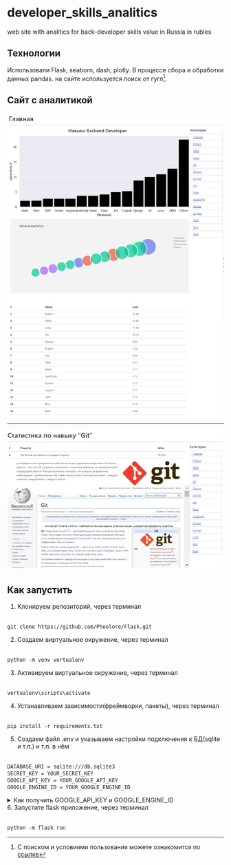 # developer_skills_analitics
web site with analitics for back-developer skills value in Russia in rubles
## Технологии
Использовали Flask, seaborn, dash, plotly. В процессе сбора и обработки данных pandas. на сайте используется поиск от гугл[^1].

[^1]: С поиском и условиями пользования можете ознакомится по [ссылке](https://developers.google.com/custom-search/v1/overview)


## Сайт с аналитикой
![Главная страница](app/static/files/index.jpg "Главная страница")

---

![Страница навыка](app/static/files/Skill.jpg "Страница навыка")
## Как запустить
1. Клонируем репозиторий, через терминал

```comandline

git clone https://github.com/Phoolore/Flask.git

```

2. Создаем виртуальное окружение, через терминал

```comandline

python -m venv vertualenv

```

3. Активируем виртуальное окружение, через терминал

```comandline

vertualenv\scripts\activate

```

4. Устанавливаем зависимости(фреймворки, пакеты), через терминал

```comandline

pip install -r requirements.txt

```

5. Создаем файл .env и указываем настройки подключения к БД(sqlite и т.п.) и т.п. в нём

```text

DATABASE_URI = sqlite:///db.sqlite3
SECRET_KEY = YOUR_SECRET_KEY
GOOGLE_API_KEY = YOUR_GOOGLE_API_KEY
GOOGLE_ENGINE_ID = YOUR_GOOGLE_ENGINE_ID

```
<details> 
<summary>Как получить GOOGLE_API_KEY и GOOGLE_ENGINE_ID</summary> 
 
1. Шаг 1: Создаем приложение для регистрации на него API_KEY и ENGINE_ID по [ссылке](https://console.cloud.google.com/projectcreate). 
2. Шаг 2: Регестрируем поисковую строку по  [ссылке](https://programmablesearchengine.google.com/controlpanel/all), в "Что искать?" выбираем "Поиск на определенных сайтах и веб-страницах" и в поле вводим "ru.wikipedia.org" без кавычек, нажимаем добавить справа от поля и создать внизу формы
3. Шаг 3: Вас перекидывает на страницу, где есть код html.
    ```html
    <script async src="https://cse.google.com/cse.js?cx=111a111aa11111a11">
    </script>
    <div class="gcse-search"></div>
    ```
4. Шаг 4: Копируем значения cx, в примере это 111a111aa11111a11, это и есть ENGINE_ID, записываем в .env вместо YOUR_GOOGLE_ENGINE_ID.
5. Шаг 5: Переходим по следующей [ссылке](https://developers.google.com/custom-search/v1/overview) и нажимаем на большую синюю кнопку с надписью "Get a Key". 
6. Шаг 6: Выбираем недавно созданный проект и нажимаем синюю кнопку справа снизу "Next". 
7. Шаг 7: В появившемся окошке после загрузки нажимаем синюю кнопку "SHOW KEY", это API_KEY, записываем в .env вместо YOUR_GOOGLE_API_KEY. 
 
</details>
6. Запустите flask приложение, через терминал

```comandline

python -m flask run

```
